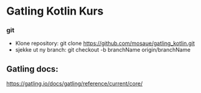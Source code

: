 Gatling Kotlin Kurs
===============================================

### git
- Klone repository: git clone https://github.com/mosaue/gatling_kotlin.git
- sjekke ut ny branch: git checkout -b branchName origin/branchName

## Gatling docs:
https://gatling.io/docs/gatling/reference/current/core/ 